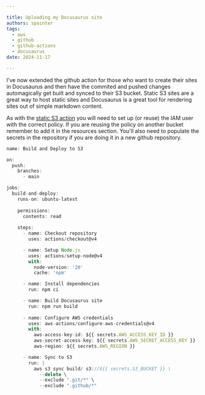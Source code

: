 ```yaml
---

title: Uploading my Docusaurus site
authors: spainter
tags:
  - aws
  - github
  - github-actions
  - docusaurus
date: 2024-11-17

---
```


I've now extended the github action for those who want to create their sites in Docusaurus and then have the commited and pushed changes automagically get built and synced to their S3 bucket. Static S3 sites are a great way to host static sites and Docusaurus is a great tool for rendering sites out of simple markdown content. 
<!-- truncate -->
As with the [static S3 action](s3-github-action.md) you will need to set up (or reuse) the IAM user with the correct policy. If you are reusing the policy on another bucket remember to add it in the resources section. You'll also need to populate the secrets in the repository if you are doing it in a new github repository. 

```javascript
name: Build and Deploy to S3

on:
  push:
    branches:
      - main

jobs:
  build-and-deploy:
    runs-on: ubuntu-latest
    
    permissions:
      contents: read
      
    steps:
      - name: Checkout repository
        uses: actions/checkout@v4

      - name: Setup Node.js
        uses: actions/setup-node@v4
        with:
          node-version: '20'
          cache: 'npm'

      - name: Install dependencies
        run: npm ci

      - name: Build Docusaurus site
        run: npm run build
        
      - name: Configure AWS credentials
        uses: aws-actions/configure-aws-credentials@v4
        with:
          aws-access-key-id: ${{ secrets.AWS_ACCESS_KEY_ID }}
          aws-secret-access-key: ${{ secrets.AWS_SECRET_ACCESS_KEY }}
          aws-region: ${{ secrets.AWS_REGION }}

      - name: Sync to S3
        run: |
          aws s3 sync build/ s3://${{ secrets.S3_BUCKET }} \
            --delete \
            --exclude ".git/*" \
            --exclude ".github/*"

```
